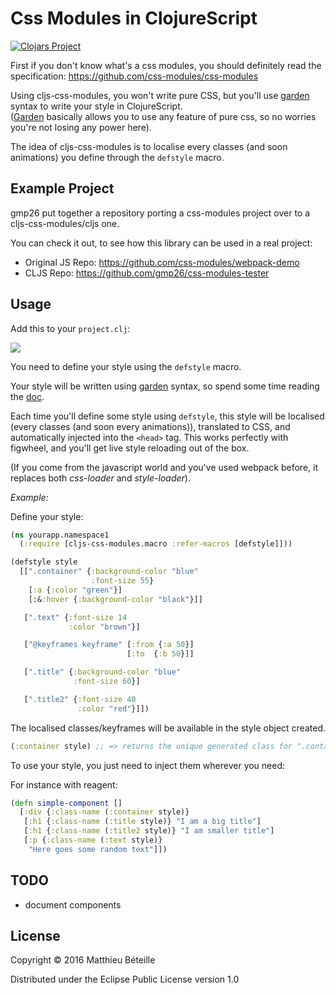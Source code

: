 # Css Modules in ClojureScript

[![Clojars Project](https://img.shields.io/clojars/v/cljs-css-modules.svg)](https://clojars.org/cljs-css-modules)

First if you don't know what's a css modules, you should definitely read the specification:
https://github.com/css-modules/css-modules

Using cljs-css-modules, you won't write pure CSS, but you'll use [garden](https://github.com/noprompt/garden) syntax to write your style in ClojureScript.   
([Garden](https://github.com/noprompt/garden) basically allows you to use any feature of pure css, so no worries you're not losing any power here).

The idea of cljs-css-modules is to localise every classes (and soon animations) you define through the ```defstyle``` macro.

## Example Project

gmp26 put together a repository porting a css-modules project over to a cljs-css-modules/cljs one.

You can check it out, to see how this library can be used in a real project:

- Original JS Repo:
https://github.com/css-modules/webpack-demo
- CLJS Repo:
https://github.com/gmp26/css-modules-tester

## Usage

Add this to your ```project.clj```:  

<img src="https://clojars.org/cljs-css-modules/latest-version.svg"/>

You need to define your style using the ```defstyle``` macro.

Your style will be written using [garden](https://github.com/noprompt/garden) syntax, so spend some time reading the [doc](https://github.com/noprompt/garden).

Each time you'll define some style using ```defstyle```, this style will be localised (every classes (and soon every animations)), translated to CSS,
and automatically injected into the ```<head>``` tag. This works perfectly with figwheel, and you'll get live style reloading out of the box.

(If you come from the javascript world and you've used webpack before, it replaces both *css-loader* and *style-loader*).

*Example:*

Define your style:

```Clojure
(ns yourapp.namespace1
  (:require [cljs-css-modules.macro :refer-macros [defstyle]]))

(defstyle style
  [[".container" {:background-color "blue"
                  :font-size 55}
    [:a {:color "green"}]
    [:&:hover {:background-color "black"}]]

   [".text" {:font-size 14
             :color "brown"}]

   ["@keyframes keyframe" [:from {:a 50}]
                          [:to  {:b 50}]]

   [".title" {:background-color "blue"
              :font-size 60}]

   [".title2" {:font-size 40
               :color "red"}]])
```

The localised classes/keyframes will be available in the style object created.

```Clojure
(:container style) ;; => returns the unique generated class for ".container"
```

To use your style, you just need to inject them wherever you need:

For instance with reagent:

```Clojure
(defn simple-component []
  [:div {:class-name (:container style)}
   [:h1 {:class-name (:title style)} "I am a big title"]
   [:h1 {:class-name (:title2 style)} "I am smaller title"]
   [:p {:class-name (:text style)}
    "Here goes some random text"]])
```

## TODO

- document components

## License

Copyright © 2016 Matthieu Béteille

Distributed under the Eclipse Public License version 1.0
